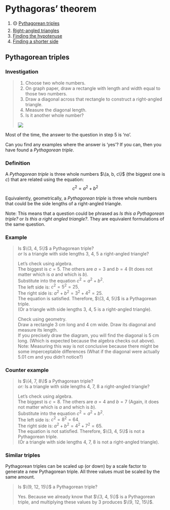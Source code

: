 # Pythagoras’ theorem

1. :yellow_circle: [Pythagorean triples](./pythagoras-theorem/pythagorean-triples.md)
2. [Right-angled triangles](./pythagoras-theorem/right-angled-triangles.md)
3. [Finding the hypotenuse](./pythagoras-theorem/finding-the-hypotenuse.md)
4. [Finding a shorter side](./pythagoras-theorem/finding-a-shorter-side.md)

## Pythagorean triples

### Investigation

> 1. Choose two whole numbers.
> 2. On graph paper, draw a rectangle with length and width equal to those two numbers.
> 3. Draw a diagonal across that rectangle to construct a right-angled triangle.
> 4. Measure the diagonal length.
> 5. Is it another whole number?
>
> ![](https://www.nctm.org/uploadedImages/About_NCTM/President/Problem_to_Ponder/2011_0316_PTP_Figure1.jpg)

Most of the time, the answer to the question in step 5 is ‘no’.

Can you find any examples where the answer is ‘yes’? If you can, then you have found a *Pythagorean triple*.

### Definition

A *Pythagorean triple* is three whole numbers $\(a, b, c\)$ (the biggest one is $c$) that are related using the equation:
$$ c^2 = a^2 + b^2 $$

Equivalently, geometrically, a *Pythagorean triple* is three whole numbers that could be the side lengths of a right-angled triangle.

Note: This means that a question could be phrased as *Is this a Pythagorean triple?* or *Is this a right angled triangle?*. They are equivalent formulations of the same question.

### Example

> Is $\(3, 4, 5\)$ a Pythagorean triple?\
> *or*
> Is a triangle with side lengths 3, 4, 5 a right-angled triangle?
>
> Let’s check using algebra.\
> The biggest is $c = 5$. The others are $a = 3$ and $b = 4$ (It does not matter which is $a$ and which is $b$).\
> Substitute into the equation $c^2 = a^2 + b^2$.\
> The left side is: $c^2 = 5^2 = 25$.\
> The right side is: $a^2 + b^2 = 3^2 + 4^2 = 25$.\
> The equation is satisfied. Therefore, $\(3, 4, 5\)$ is a Pythagorean triple.\
> (Or a triangle with side lengths 3, 4, 5 is a right-angled triangle).
>
> Check using geometry.\
> Draw a rectangle 3 cm long and 4 cm wide. Draw its diagonal and measure its length.\
> If you precisely draw the diagram, you will find the diagonal is 5 cm long. (Which is expected because the algebra checks out above).\
> Note: Measuring this way is not conclusive because there might be some imperceptable differences (What if the diagonal were actually 5.01 cm and you didn’t notice?)

### Counter example

> Is $\(4, 7, 8\)$ a Pythagorean triple?\
> *or:*
> Is a triangle with side lengths 4, 7, 8 a right-angled triangle?
>
> Let’s check using algebra.\
> The biggest is $c = 8$. The others are $a = 4$ and $b = 7$ (Again, it does not matter which is $a$ and which is $b$).\
> Substitute into the equation $c^2 = a^2 + b^2$.\
> The left side is: $c^2 = 8^2 = 64$.\
> The right side is: $a^2 + b^2 = 4^2 + 7^2 = 65$.\
> The equation is not satisfied. Therefore, $\(3, 4, 5\)$ is not a Pythagorean triple.\
> (Or a triangle with side lengths 4, 7, 8 is not a right-angled triangle).

### Similar triples

Pythagorean triples can be scaled up (or down) by a scale factor to generate a new Pythagorean triple. All three values must be scaled by the same amount.

> Is $\(9, 12, 15\)$ a Pythagorean triple?
> 
> Yes. Because we already know that $\(3, 4, 5\)$ is a Pythagorean triple, and multiplying these values by 3 produces $\(9, 12, 15\)$.

